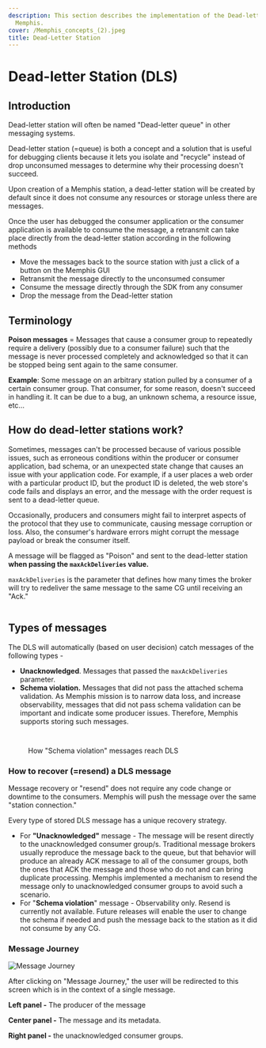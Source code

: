 ```yaml
---
description: This section describes the implementation of the Dead-letter station in
  Memphis.
cover: /Memphis_concepts_(2).jpeg
title: Dead-Letter Station
---
```


# Dead-letter Station (DLS)

<Subtitle></Subtitle>

## Introduction

Dead-letter station will often be named "Dead-letter queue" in other messaging systems.

Dead-letter station (=queue) is both a concept and a solution that is useful for debugging clients because it lets you isolate and "recycle" instead of drop unconsumed messages to determine why their processing doesn't succeed.

Upon creation of a Memphis station, a dead-letter station will be created by default since it does not consume any resources or storage unless there are messages.

Once the user has debugged the consumer application or the consumer application is available to consume the message, a retransmit can take place directly from the dead-letter station according in the following methods

* Move the messages back to the source station with just a click of a button on the Memphis GUI
* Retransmit the message directly to the unconsumed consumer
* Consume the message directly through the SDK from any consumer
* Drop the message from the Dead-letter station

## Terminology

**Poison messages** = Messages that cause a consumer group to repeatedly require a delivery (possibly due to a consumer failure) such that the message is never processed completely and acknowledged so that it can be stopped being sent again to the same consumer.

**Example**: Some message on an arbitrary station pulled by a consumer of a certain consumer group. That consumer, for some reason, doesn't succeed in handling it. It can be due to a bug, an unknown schema, a resource issue, etc…

## How do dead-letter stations work?

Sometimes, messages can't be processed because of various possible issues, such as erroneous conditions within the producer or consumer application, bad schema, or an unexpected state change that causes an issue with your application code. For example, if a user places a web order with a particular product ID, but the product ID is deleted, the web store's code fails and displays an error, and the message with the order request is sent to a dead-letter queue.

Occasionally, producers and consumers might fail to interpret aspects of the protocol that they use to communicate, causing message corruption or loss. Also, the consumer's hardware errors might corrupt the message payload or break the consumer itself.

A message will be flagged as "Poison" and sent to the dead-letter station **when passing the `maxAckDeliveries` value.**

`maxAckDeliveries` is the parameter that defines how many times the broker will try to redeliver the same message to the same CG until receiving an "Ack."

<figure><img src="/assets/dls.jpeg" alt=""><figcaption></figcaption></figure>

## Types of messages

The DLS will automatically (based on user decision) catch messages of the following types -

* **Unacknowledged**. Messages that passed the `maxAckDeliveries` parameter.
* **Schema violation.** Messages that did not pass the attached schema validation. As Memphis mission is to narrow data loss, and increase observability, messages that did not pass schema validation can be important and indicate some producer issues. Therefore, Memphis supports storing such messages.

<img src="/assets/Screen_Shot_2023-01-07_at_21.10.04.png" alt="" data-size="original">

<figure><img src="/assets/schemaverse.jpeg" alt=""><figcaption><p>How "Schema violation" messages reach DLS</p></figcaption></figure>

### How to recover (=resend) a DLS message

Message recovery or "resend" does not require any code change or downtime to the consumers. Memphis will push the message over the same "station connection."

Every type of stored DLS message has a unique recovery strategy.

* For **"Unacknowledged"** message - The message will be resent directly to the unacknowledged consumer group/s. Traditional message brokers usually reproduce the message back to the queue, but that behavior will produce an already ACK message to all of the consumer groups, both the ones that ACK the message and those who do not and can bring duplicate processing. Memphis implemented a mechanism to resend the message only to unacknowledged consumer groups to avoid such a scenario.
* For "**Schema violation**" message - Observability only. Resend is currently not available. Future releases will enable the user to change the schema if needed and push the message back to the station as it did not consume by any CG.&#x20;

### Message Journey

![Message Journey](/assets/3.jpg)

After clicking on "Message Journey," the user will be redirected to this screen which is in the context of a single message.

**Left panel -** The producer of the message

**Center panel -** The message and its metadata.

**Right panel -** the unacknowledged consumer groups.
